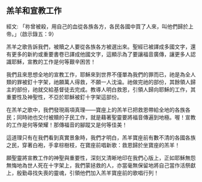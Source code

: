 ## 羔羊和宣教工作 ##

經文: 「祢曾被殺，用自己的血從各族各方，各民各國中買了人來，叫他們歸於上帝。」（啟示錄五：9）



羔羊之歌告訴我們，被贖之人要從各族各方被選出來。聖經已被譯成多國文字，還有更多的新約或重要書卷已譯成他國文字，這顯示為了要讓福音廣傳，讓更多人認識耶穌，宣教的工作是何等艱辛困苦！

我們且來思想全地的宣教工作，耶穌來到世界不僅單為我們的罪而已，祂是為全人類的罪被釘十字架，祂願萬人得救，不願一人沈淪。祂做完祂的部份，其餘領人歸主的部份，祂就交給基督徒去完成。教導人明白救恩，引領人歸向耶穌的工作，其重要性及神聖性，不亞於耶穌被釘十字架這部份。

在羔羊之歌中，我們發現兩項真理——寶座上的羔羊已把救恩帶給全地的各族各民；同時祂也交付被贖的子民工作，就是藉著聖靈要將福音傳遍到地極。喔！宣教的工作是何等榮耀！那傳福音的腳蹤又是何等佳美！

這道理只有在我們看到真實景象時，我們才明白，羔羊寶座前有數不清的各國各族之民，穿著白袍，手拿棕樹枝，在寶座前唱新歌：救恩歸於坐寶座的羔羊！

願聖靈將宣教工作的神聖與重要性，深刻又清晰地印在我們心版上，正如耶穌無怨無悔地為世人死在十字架上，我們蒙拯救的人，亦當毫無保留地將自己當作活祭獻上，殷勤尋找失喪的靈魂，引領他們加入羔羊寶座前的歌唱行列！